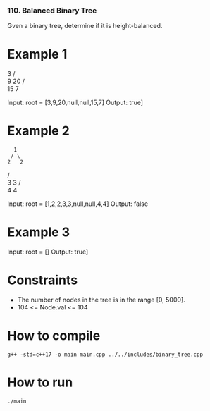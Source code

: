 ### 110. Balanced Binary Tree

Gven a binary tree, determine if it is height-balanced.

# Example 1

  3
 / \
9   20 
   /  \
  15   7

Input: root = [3,9,20,null,null,15,7]
Output: true]

# Example 2

      1
     / \
    2   2
   / \
  3   3
 / \
4   4

Input: root = [1,2,2,3,3,null,null,4,4]
Output: false

# Example 3 

Input: root = []
Output: true]

# Constraints

- The number of nodes in the tree is in the range [0, 5000].
- 104 <= Node.val <= 104

# How to compile
    g++ -std=c++17 -o main main.cpp ../../includes/binary_tree.cpp

# How to run
    ./main
